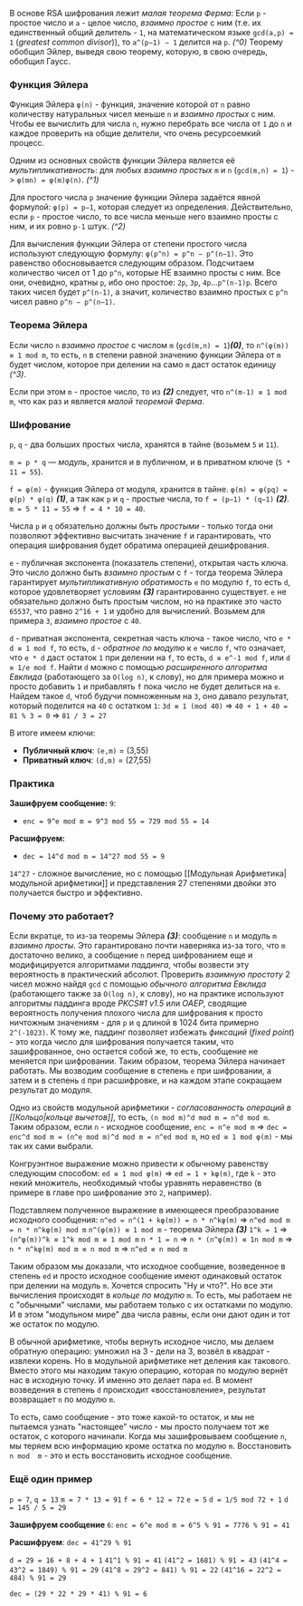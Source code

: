 В основе RSA шифрования лежит *малая теорема Ферма*:
Если `p` - простое число и `a` - целое число, *взаимно простое* с ним (т.е. их единственный общий делитель - `1`, на математическом языке `gcd(a,p) = 1` (*greatest common divisor*)), то `a^(p−1) − 1` делится на `p`. *(^0)*
Теорему обобщил Эйлер, выведя свою теорему, которую, в свою очередь, обобщил Гаусс.
### Функция Эйлера

Функция Эйлера `φ(n)` - функция, значение которой от `n` равно количеству натуральных чисел меньше `n` и *взаимно простых* с ним. Чтобы ее вычислить для числа `n`, нужно перебрать все числа от `1` до `n` и каждое проверить на общие делители, что очень ресурсоемкий процесс.

Одним из основных свойств функции Эйлера является её *мультипликативность*: для любых *взаимно простых* `m` и `n` (`gcd(m,n) = 1`) -> `φ(mn) = φ(m)φ(n)`. *(^1)*

Для простого числа `p` значение функции Эйлера задаётся явной формулой: `φ(p) = p−1`, которая следует из определения. Действительно, если `p` - простое число, то все числа меньше него взаимно просты с ним, и их ровно `p-1` штук. *(^2)*

Для вычисления функции Эйлера от степени простого числа используют следующую формулу: `φ(p^n) = p^n − p^(n−1)`. Это равенство обосновывается следующим образом.
Подсчитаем количество чисел от 1 до `p^n`, которые НЕ взаимно просты с ним. Все они, очевидно, кратны `p`, ибо оно простое: `2p`, `3p`, `4p`...`p^(n-1)p`. Всего таких чисел будет `p^(n-1)`, а значит, количество взаимно простых с `p^n` чисел равно `p^n − p^(n−1)`.
### Теорема Эйлера

Если число `n` *взаимно простое* с числом `m` (`gcd(m,n) = 1`)***(0)***, то `n^(φ(m)) ≡ 1 mod m`, то есть, `n` в степени равной значению функции Эйлера от `m` будет числом, которое при делении на само `m` даст остаток единицу *(^3)*.

Если при этом `m` - простое число, то из ***(2)*** следует, что `n^(m-1) ≡ 1 mod m`, что как раз и является *малой теоремой Ферма*.
### Шифрование

`p`, `q` - два больших простых числа, хранятся в тайне (возьмем `5` и `11`).

`m = p * q` — *модуль*, хранится и в публичном, и в приватном ключе (`5 * 11 = 55`). 

`f = φ(m)` - функция Эйлера от модуля, хранится в тайне. `φ(m) = φ(pq) = φ(p) * φ(q)` ***(1)***, а так как `p` и `q` - простые числа, то `f = (p−1) * (q−1)` ***(2)***. 
`m = 5 * 11 = 55` => `f = 4 * 10 = 40`.

Числа `p` и `q` обязательно  должны быть *простыми* - только тогда они позволяют эффективно высчитать значение `f` и гарантировать, что операция шифрования будет обратима операцией дешифрования.

`e` - публичная экспонента (показатель степени), открытая часть ключа. Это число должно быть *взаимно простым* с `f` - тогда теорема Эйлера гарантирует *мультипликативную обратимость* `e` по модулю `f`, то есть `d`, которое удовлетворяет условиям ***(3)*** гарантированно существует. `e` не обязательно должно быть простым числом, но на практике это часто `65537`, что равно `2^16 + 1` и удобно для вычислений.
Возьмем для примера `3`, *взаимно простое* с `40`.

`d` - приватная экспонента, секретная часть ключа - такое число, что `e * d ≡ 1 mod f`, то есть, `d` - *обратное по модулю* к `e` число `f`, что означает, что `e * d` даст остаток `1` при делении на `f`, то есть, `d ≡ e^-1 mod f`, или `d ≡ 1/e mod f`.
Найти `d` можно с помощью *расширенного алгоритма Евклида* (работающего за `O(log⁡ n)`, к слову), но для примера можно и просто добавить `1` и прибавлять `f` пока число не будет делиться на `e`.
Найдем такое `d`, чтоб будучи помноженным на `3`, оно давало результат, который поделится на `40` с остатком `1`: `3d ≡ 1 (mod 40)` => `40 + 1 + 40 = 81 % 3 = 0` => `81 / 3 = 27`

В итоге имеем ключи:
- **Публичный ключ**: `(e,m)` = (3,55)
- **Приватный ключ**: `(d,m)` = (27,55)
### Практика

**Зашифруем сообщение:** `9`:
- `enc = 9^e mod m = 9^3 mod 55 = 729 mod 55 = 14`

**Расшифруем:**
- `dec = 14^d mod m = 14^27 mod 55 = 9`

`14^27` - сложное вычисление, но с помощью [[Модульная Арифметика|модульной арифметики]] и представления 27 степенями двойки это получается быстро и эффективно.
### Почему это работает?

Если вкратце, то из-за теоремы Эйлера ***(3)***: сообщение `n` и модуль `m` *взаимно просты*. Это гарантировано почти наверняка из-за того, что `m` достаточно велико, а сообщение `n` перед шифрованием еще и модифицируется алгоритмами *паддинга*, чтобы возвести эту вероятность в практический абсолют. 
	Проверить *взаимную простоту* 2 чисел можно найдя `gcd` с помощью *обычного алгоритма Евклида* (работающего также за `O(log⁡ n)`, к слову), но на практике используют алгоритмы паддинга вроде *PKCS#1 v1.5* или *OAEP*, сводящие вероятность получения плохого числа для шифрования к просто ничтожным значениям - для `p` и `q` длиной в 1024 бита примерно `2^(-1023)`. К тому же, паддинг позволяет избежать *фиксаций* (*fixed point*) - это когда число для шифрования получается таким, что зашифрованное, оно остается собой же, то есть, сообщение не меняется при шифровании. 
Таким образом, теорема Эйлера начинает работать. Мы возводим сообщение в степень `e` при шифровании, а затем и в степень `d` при расшифровке, и на каждом этапе сокращаем результат до модуля.

Одно из свойств модульной арифметики - *согласованность операций в [[Кольцо|кольце вычетов]]*, то есть, `(n mod m)^d mod m = n^d mod m`. Таким образом, если `n` - исходное сообщение, `enc = n^e mod m` => `dec = enc^d mod m = (n^e mod m)^d mod m = n^ed mod m`, но `ed ≡ 1 mod φ(m)` - мы так их сами выбрали.

Конгруэнтное выражение можно привести к обычному равенству следующим способом: `ed ≡ 1 mod φ(m)` => `ed = 1 + kφ(m)`, где `k` - это некий множитель, необходимый чтобы уравнять неравенство (в примере в главе про шифрование это `2`, например).

Подставляем полученное выражение в имеющееся преобразование исходного сообщения:
`n^ed = n^(1 + kφ(m)) = n * n^kφ(m)` => `n^ed mod m = n * n^kφ(m) mod m`
`n^(φ(m)) ≡ 1 mod m` - теорема Эйлера ***(3)***
`1^k = 1` => `(n^φ(m))^k ≡ 1^k mod m ≡ 1 mod m`
`n * 1 = n` => `n * (n^φ(m)) ≡ 1n mod m`
=> `n * n^kφ(m) mod m ≡ n mod m` => `n^ed ≡ n mod m`

Таким образом мы доказали, что исходное сообщение, возведенное в степень `ed` и просто исходное сообщение имеют одинаковый остаток при делении на модуль `m`. Хочется спросить "Ну и что?". Но все эти вычисления происходят в *кольце по модулю* `m`. То есть, мы работаем не с "обычными" числами, мы работаем только с их остатками по модулю. И в этом "модульном мире" два числа равны, если они дают один и тот же остаток по модулю.

В обычной арифметике, чтобы вернуть исходное число, мы делаем обратную операцию: умножил на 3 - дели на 3, возвёл в квадрат - извлеки корень. Но в модульной арифметике нет деления как такового. Вместо этого мы находим такую операцию, которая по модулю вернёт нас в исходную точку. И именно это делает пара `ed`. В момент возведения в степень `d` происходит «восстановление», результат возвращает `n` по модулю `m`.

То есть, само сообщение - это тоже какой-то остаток, и мы не пытаемся узнать "настоящее" число - мы просто получаем тот же остаток, с которого начинали. Когда мы зашифровываем сообщение `n`, мы теряем всю информацию кроме остатка по модулю `m`.  Восстановить `n mod  m` - это и есть восстановить исходное сообщение.
### Ещё один пример

`p = 7`, `q = 13`
`m = 7 * 13 = 91`
`f = 6 * 12 = 72`
`e = 5`
`d = 1/5 mod 72 + 1`
`d = 145 / 5 = 29`

**Зашифруем сообщение** `6`:
`enc = 6^e mod m = 6^5 % 91 = 7776 % 91 = 41`

**Расшифруем**:
`dec = 41^29 % 91`

`d = 29 = 16 + 8 + 4 + 1`
`41^1 % 91 = 41`
`(41^2 = 1681) % 91 = 43`
`(41^4 = 43^2 = 1849) % 91 = 29`
`(41^8 = 29^2 = 841) % 91 = 22`
`(41^16 = 22^2 = 484) % 91 = 29`

`dec = (29 * 22 * 29 * 41) % 91 = 6`
